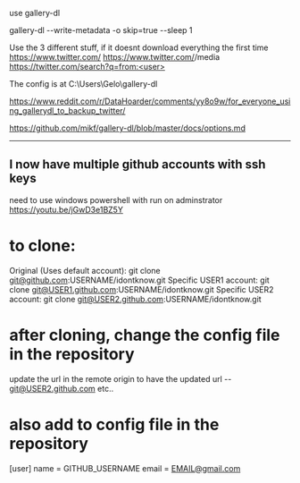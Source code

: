 use gallery-dl

gallery-dl <url> --write-metadata -o skip=true --sleep 1

Use the 3 different stuff, if it doesnt download everything the first time
https://www.twitter.com/<user>
https://www.twitter.com/<user>/media
https://twitter.com/search?q=from:<user>

The config is at C:\Users\Gelo\gallery-dl


https://www.reddit.com/r/DataHoarder/comments/yy8o9w/for_everyone_using_gallerydl_to_backup_twitter/

https://github.com/mikf/gallery-dl/blob/master/docs/options.md

-----------
## I now have multiple github accounts with ssh keys

need to use windows powershell with run on adminstrator
https://youtu.be/jGwD3e1BZ5Y

# to clone:
Original (Uses default account): git clone git@github.com:USERNAME/idontknow.git
Specific USER1 account: git clone git@USER1.github.com:USERNAME/idontknow.git
Specific USER2 account: git clone git@USER2.github.com:USERNAME/idontknow.git

# after cloning, change the config file in the repository
update the url in the remote origin to have the updated url -- git@USER2.github.com   etc..

# also add to config file in the repository
[user]
    name = GITHUB_USERNAME
    email = EMAIL@gmail.com